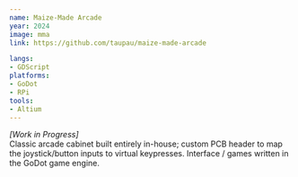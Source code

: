 ```yaml
---
name: Maize-Made Arcade
year: 2024
image: mma
link: https://github.com/taupau/maize-made-arcade

langs:
- GDScript
platforms:
- GoDot
- RPi
tools:
- Altium
---
```

*[Work in Progress]* \
Classic arcade cabinet built entirely in-house; custom PCB header to map the joystick/button inputs to virtual keypresses. Interface / games written in the GoDot game engine.